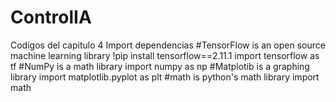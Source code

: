 # ControlIA
Codigos del capitulo 4
Import dependencias
#TensorFlow is an open source machine learning library
!pip install tensorflow==2.11.1 
import tensorflow as tf
#NumPy is a math library
import numpy as np
#Matplotib is a graphing library
import matplotlib.pyplot as plt
#math is python's math library
import math
